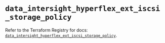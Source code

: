 # `data_intersight_hyperflex_ext_iscsi_storage_policy`

Refer to the Terraform Registry for docs: [`data_intersight_hyperflex_ext_iscsi_storage_policy`](https://registry.terraform.io/providers/ciscodevnet/intersight/1.0.71/docs/data-sources/hyperflex_ext_iscsi_storage_policy).
